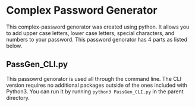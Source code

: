 # Complex Password Generator
This complex-password genorator was created using python. It allows you to add upper case letters, lower case letters, special characters, and numbers to your password. This password genorator has 4 parts as listed below.

## PassGen_CLI.py
This passowrd genorator is used all through the command line. The CLI version requires no additional packages outside of the ones included with Python3. You can run it by running `python3 PassGen_CLI.py` in the parent directory. 
